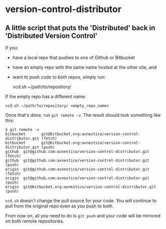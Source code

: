 # version-control-distributor

## A little script that puts the 'Distributed' back in 'Distributed Version Control'

If you:

  * have a local repo that pushes to one of Github or Bitbucket
  * have an empty repo with the same name hosted at the other site, and
  * want to push code to both repos, simply run:


    vcd.sh ~/path/to/repository/

If the empty repo has a different name:

    vcd.sh ~/path/to/repository/ <empty_repo_name>

Once that's done, run `git remote -v`. The result should look something like this:

    $ git remote -v
    bitbucket       git@bitbucket.org:avnestico/version-control-distributor.git (fetch)
    bitbucket       git@bitbucket.org:avnestico/version-control-distributor.git (push)
    github  git@github.com:avnestico/version-control-distributor.git (fetch)
    github  git@github.com:avnestico/version-control-distributor.git (push)
    origin  git@github.com:avnestico/version-control-distributor.git (fetch)
    origin  git@github.com:avnestico/version-control-distributor.git (push)
    origin  git@bitbucket.org:avnestico/version-control-distributor.git (push)

`vcd.sh` doesn't change the pull source for your code. You will continue to pull from the original repo even as you push to both.

From now on, all you need to do is `git push` and your code will be mirrored on both remote repositories.

